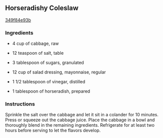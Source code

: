 ## Horseradishy Coleslaw

[349f84e93b](http://www.food.com/recipe/horseradishy-coleslaw-119649)

### Ingredients

 - 4 cup of cabbage, raw

 - 12 teaspoon of salt, table

 - 3 tablespoon of sugars, granulated

 - 12 cup of salad dressing, mayonnaise, regular

 - 1 1/2 tablespoon of vinegar, distilled

 - 1 tablespoon of horseradish, prepared

### Instructions

Sprinkle the salt over the cabbage and let it sit in a colander for 10 minutes. Press or squeeze out the cabbage juice. Place the cabbage in a bowl and thoroughly blend in the remaining ingredients. Refrigerate for at least two hours before serving to let the flavors develop.